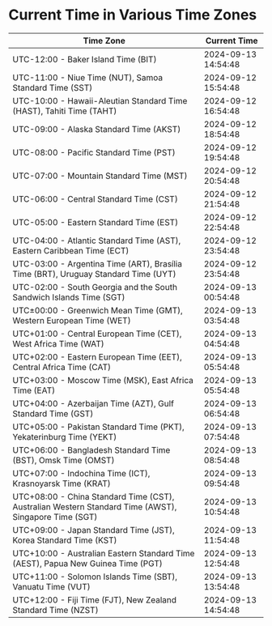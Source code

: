 # Current Time in Various Time Zones

| Time Zone | Current Time |
|-----------|--------------|
| UTC-12:00 - Baker Island Time (BIT) | 2024-09-13 14:54:48 |
| UTC-11:00 - Niue Time (NUT), Samoa Standard Time (SST) | 2024-09-12 15:54:48 |
| UTC-10:00 - Hawaii-Aleutian Standard Time (HAST), Tahiti Time (TAHT) | 2024-09-12 16:54:48 |
| UTC-09:00 - Alaska Standard Time (AKST) | 2024-09-12 18:54:48 |
| UTC-08:00 - Pacific Standard Time (PST) | 2024-09-12 19:54:48 |
| UTC-07:00 - Mountain Standard Time (MST) | 2024-09-12 20:54:48 |
| UTC-06:00 - Central Standard Time (CST) | 2024-09-12 21:54:48 |
| UTC-05:00 - Eastern Standard Time (EST) | 2024-09-12 22:54:48 |
| UTC-04:00 - Atlantic Standard Time (AST), Eastern Caribbean Time (ECT) | 2024-09-12 23:54:48 |
| UTC-03:00 - Argentina Time (ART), Brasília Time (BRT), Uruguay Standard Time (UYT) | 2024-09-12 23:54:48 |
| UTC-02:00 - South Georgia and the South Sandwich Islands Time (SGT) | 2024-09-13 00:54:48 |
| UTC±00:00 - Greenwich Mean Time (GMT), Western European Time (WET) | 2024-09-13 03:54:48 |
| UTC+01:00 - Central European Time (CET), West Africa Time (WAT) | 2024-09-13 04:54:48 |
| UTC+02:00 - Eastern European Time (EET), Central Africa Time (CAT) | 2024-09-13 05:54:48 |
| UTC+03:00 - Moscow Time (MSK), East Africa Time (EAT) | 2024-09-13 05:54:48 |
| UTC+04:00 - Azerbaijan Time (AZT), Gulf Standard Time (GST) | 2024-09-13 06:54:48 |
| UTC+05:00 - Pakistan Standard Time (PKT), Yekaterinburg Time (YEKT) | 2024-09-13 07:54:48 |
| UTC+06:00 - Bangladesh Standard Time (BST), Omsk Time (OMST) | 2024-09-13 08:54:48 |
| UTC+07:00 - Indochina Time (ICT), Krasnoyarsk Time (KRAT) | 2024-09-13 09:54:48 |
| UTC+08:00 - China Standard Time (CST), Australian Western Standard Time (AWST), Singapore Time (SGT) | 2024-09-13 10:54:48 |
| UTC+09:00 - Japan Standard Time (JST), Korea Standard Time (KST) | 2024-09-13 11:54:48 |
| UTC+10:00 - Australian Eastern Standard Time (AEST), Papua New Guinea Time (PGT) | 2024-09-13 12:54:48 |
| UTC+11:00 - Solomon Islands Time (SBT), Vanuatu Time (VUT) | 2024-09-13 13:54:48 |
| UTC+12:00 - Fiji Time (FJT), New Zealand Standard Time (NZST) | 2024-09-13 14:54:48 |

